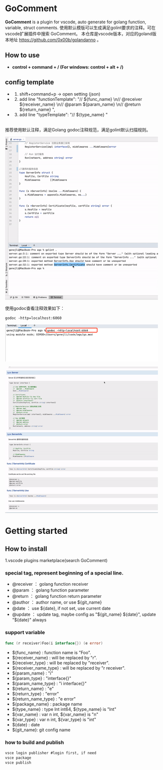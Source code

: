 # GoComment

<!-- Plugin description -->
**GoComment** is a plugin for vscode, auto generate for golang function, variable, struct comments.
使用默认模版可以生成满足golint要求的注释。可在vscode扩展插件中搜索 GoComment。
本仓库是vscode版本，对应的goland版本地址 https://github.com/0x00b/golandanno 。
<br/>

## <t1>How to use</t1>
+ **control + command + / (For windows: control + alt + /)**
   
## config template
+ 1. shift+command+p -> open setting (json)
+ 2. add line "functionTemplate": "// ${func_name} \n//  @receiver ${receiver_name} \n//  @param ${param_name} \n//  @return ${return_name} ",
+ 3. add line "typeTemplate": "// ${type_name} " 

<br/>
推荐使用默认注释，满足Golang godoc注释规范，满足golint默认扫描规则。<br/>

![](https://raw.githubusercontent.com/0x00b/golandanno/main/src/main/resources/intro.gif)

使用godoc查看注释效果如下：

```shell
godoc -http=localhost:6060
```
![](https://raw.githubusercontent.com/0x00b/golandanno/main/src/main/resources/img_1.png)

![](https://raw.githubusercontent.com/0x00b/golandanno/main/src/main/resources/godoc.gif)


<!-- Plugin description end -->
 
# Getting started

## How to install
1.vscode plugins marketplace(search GoComment)

### special tag, represent beginning of a special line.
* @receiver ： golang function receiver
* @param ： golang function parameter 
* @return ： golang function return parameter
* @author ： author name, or use ${git_name}
* @date ： use ${date}, if not set, use current date
* @update ： update tag, maybe config as "${git_name} ${date}", update "${date}" always

### support variable
```go
func (r receiver)Foo(i interface{}) (e error)
```
* ${func_name} : function name is "Foo".
* ${receiver_name} : will be replaced by "r".
* ${receiver_type} : will be replaced by "receiver".
* ${receiver_name_type} :  will be replaced by "r receiver".
* ${param_name} : "i"
* ${param_type} : "interface{}"
* ${param_name_type} : "i interface{}"
* ${return_name} : "e"
* ${return_type} : "error"
* ${return_name_type} : "e error"
* ${package_name} : package name
* ${type_name} : type Int int64,  ${type_name} is "Int"
* ${var_name} : var n int, ${var_name} is "n"
* ${var_type} : var n int, ${var_type} is "int"
* ${date} : date
* ${git_name}: git config name

### how to build and publish
```shell
vsce login publisher #login first, if need
vsce package
vsce publish
```